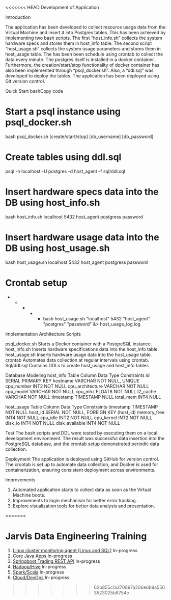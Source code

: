 <<<<<<< HEAD
Development of Application

Introduction

The application has been developed to collect resource usage data from the Virtual Machine and insert it into Postgres tables. This has been achieved by implementing two bash scripts. The first “host_info.sh” collects the system hardware specs and stores them in host_info table. The second script “host_usage.sh” collects the system usage parameters and stores them in host_usage table. The has been been schedule using crontab to collect the data every minute. The postgres itself is installed in a docker container. 
Furthermore, the creation/start/stop functionality of docker container has also been implemented through “psql_docker.sh”. Also, a “ddl.sql” was developed to deploy the tables.
The application has been deployed using Git version control.

Quick Start
bashCopy code
# Start a psql instance using psql_docker.sh 
bash psql_docker.sh [create/start/stop] [db_username] [db_password]

# Create tables using ddl.sql 
psql -h localhost -U postgres -d host_agent -f sql/ddl.sql 

# Insert hardware specs data into the DB using host_info.sh 
bash host_info.sh localhost 5432 host_agent postgress password

# Insert hardware usage data into the DB using host_usage.sh 
bash host_usage.sh localhost 5432 host_agent postgress password

# Crontab setup 
 * * * * * bash host_usage.sh "localhost" 5432 "host_agent" "postgres" "password" &> host_usage_log.log

Implementation
Architecture
Scripts

psql_docker.sh
Starts a Docker container with a PostgreSQL instance.
host_info.sh
Inserts hardware specifications data into the host_info table.
host_usage.sh
Inserts hardware usage data into the host_usage table.
crontab
Automates data collection at regular intervals using crontab.
Sql/ddl.sql
Contains DDLs to create host_usage and host_info tables

Database Modeling
host_info Table
Column	Data Type	Constraints
id	SERIAL	PRIMARY KEY
hostname	VARCHAR	NOT NULL, UNIQUE
cpu_number	INT2	NOT NULL
cpu_architecture	VARCHAR	NOT NULL
cpu_model	VARCHAR	NOT NULL
cpu_mhz	FLOAT8	NOT NULL
l2_cache	VARCHAR	NOT NULL
timestamp	TIMESTAMP	NULL
total_mem	INT4	NULL

host_usage Table
Column	Data Type	Constraints
timestamp	TIMESTAMP	NOT NULL
host_id	SERIAL	NOT NULL, FOREIGN KEY (host_id)
memory_free	INT4	NOT NULL
cpu_idle	INT2	NOT NULL
cpu_kernel	INT2	NOT NULL
disk_io	INT4	NOT NULL
disk_available	INT4	NOT NULL

Test
The bash scripts and DDL were tested by executing them on a local development environment. The result was successful data insertion into the PostgreSQL database, and the crontab setup demonstrated periodic data collection.

Deployment
The application is deployed using GitHub for version control. The crontab is set up to automate data collection, and Docker is used for containerization, ensuring consistent deployment across environments.

Improvements
1.	Automated application starts to collect data as soon as the Virtual Machine boots.
2.	Improvements to login mechanism for better error tracking.
3.	Explore visualization tools for better data analysis and presentation.

=======
# Jarvis Data Engineering Training
1. [Linux cluster monitoring agent (Linux and SQL)](./linux_sql) In-progress
2. [Core Java Apps](./core_java) In-progress
3. [Springboot Trading REST API](./springboot) In-progress
4. [Hadoop/Hive](./hadoop) In-progress
5. [Spark/Scala](./spark) In-progress
6. [Cloud/DevOps](./cloud_devops) In-progress
>>>>>>> 62b855c1a370897a206e6b9a5503523025b8754e

